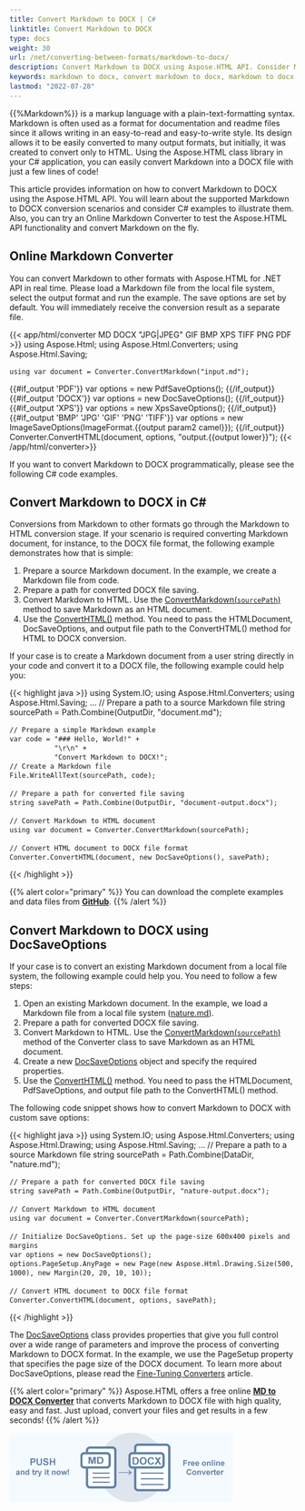 ```yaml
---
title: Convert Markdown to DOCX | C#
linktitle: Convert Markdown to DOCX
type: docs
weight: 30
url: /net/converting-between-formats/markdown-to-docx/
description: Convert Markdown to DOCX using Aspose.HTML API. Consider Markdown to DOCX conversion scenarios in C# examples. Try online Markdown Converter
keywords: markdown to docx, convert markdown to docx, markdown to docx conversion, markdown to docx converter, c# code, online converter
lastmod: "2022-07-28"
---
```


<link href="./../../style.css" rel="stylesheet" type="text/css" />

{{%Markdown%}} is a markup language with a plain-text-formatting syntax. Markdown is often used as a format for documentation and readme files since it allows writing in an easy-to-read and easy-to-write style. Its design allows it to be easily converted to many output formats, but initially, it was created to convert only to HTML. Using the Aspose.HTML class library in your C# application, you can easily convert Markdown into a DOCX file with just a few lines of code!

This article provides information on how to convert Markdown to DOCX using the Aspose.HTML API. You will learn about the supported Markdown to DOCX conversion scenarios and consider C# examples to illustrate them. Also, you can try an Online Markdown Converter to test the Aspose.HTML API functionality and convert Markdown on the fly.

## **Online Markdown Converter**

You can convert Markdown to other formats with Aspose.HTML for .NET API in real time. Please load a Markdown file from the local file system, select the output format and run the example.  The save options are set by default. You will immediately receive the conversion result as a separate file.

{{< app/html/converter MD DOCX "JPG|JPEG" GIF BMP XPS TIFF PNG PDF >}}
using Aspose.Html;
using Aspose.Html.Converters;
using Aspose.Html.Saving;

    using var document = Converter.ConvertMarkdown("input.md");
{{#if_output 'PDF'}}
    var options = new PdfSaveOptions();
{{/if_output}}
{{#if_output 'DOCX'}}
    var options = new DocSaveOptions();
{{/if_output}}
{{#if_output 'XPS'}}
    var options = new XpsSaveOptions();
{{/if_output}}
{{#if_output 'BMP' 'JPG' 'GIF' 'PNG' 'TIFF'}}
    var options = new ImageSaveOptions(ImageFormat.{{output param2 camel}});
{{/if_output}}
    Converter.ConvertHTML(document, options, "output.{{output lower}}");
{{< /app/html/converter>}}

If you want to convert Markdown to DOCX programmatically, please see the following C# code examples.

## **Convert Markdown to DOCX in C#**

Conversions from Markdown to other formats go through the Markdown to HTML conversion stage. If your scenario is required converting Markdown document, for instance, to the DOCX file format, the following example demonstrates how that is simple: 

1. Prepare a source Markdown document. In the example, we create a Markdown file from code. 
1. Prepare a path for converted DOCX file saving. 
1. Convert Markdown to HTML. Use the [ConvertMarkdown(`sourcePath`)](https://reference.aspose.com/html/net/aspose.html.converters/converter/convertmarkdown/) method to save Markdown as an HTML document. 
1. Use the [ConvertHTML()](https://reference.aspose.com/html/net/aspose.html.converters/converter/converthtml/) method. You need to pass the HTMLDocument, DocSaveOptions, and output file path to the ConvertHTML() method for HTML to DOCX conversion.

If your case is to create a Markdown document from a user string directly in your code and convert it to a DOCX file, the following example could help you: 

{{< highlight java >}}
using System.IO;
using Aspose.Html.Converters;
using Aspose.Html.Saving;
...
    // Prepare a path to a source Markdown file
    string sourcePath = Path.Combine(OutputDir, "document.md");

    // Prepare a simple Markdown example
    var code = "### Hello, World!" +
               "\r\n" +
               "Convert Markdown to DOCX!";
    // Create a Markdown file
    File.WriteAllText(sourcePath, code);
    
    // Prepare a path for converted file saving 
    string savePath = Path.Combine(OutputDir, "document-output.docx");
    
    // Convert Markdown to HTML document
    using var document = Converter.ConvertMarkdown(sourcePath);
    
    // Convert HTML document to DOCX file format
    Converter.ConvertHTML(document, new DocSaveOptions(), savePath);
{{< /highlight >}}

{{% alert color="primary" %}} 
You can download the complete examples and data files from [**GitHub**](https://github.com/aspose-html/Aspose.HTML-Documentation/tree/main/content/tests-net).
{{% /alert %}}

## **Convert Markdown to DOCX using DocSaveOptions**
If your case is to convert an existing Markdown document from a local file system, the following example could help you. You need to follow a few steps:

1. Open an existing Markdown document. In the example, we load a Markdown file from a local file system ([nature.md](https://github.com/aspose-html/Aspose.HTML-Documentation/blob/main/content/tests-net/tests-data/nature.md)). 
1. Prepare a path for converted DOCX file saving. 
1. Convert Markdown to HTML. Use the [ConvertMarkdown(`sourcePath`)](https://reference.aspose.com/html/net/aspose.html.converters/converter/convertmarkdown/) method of the Converter class to save Markdown as an HTML document. 
1. Create a new [DocSaveOptions](https://reference.aspose.com/html/net/aspose.html.saving/docsaveoptions/) object and specify the required properties.
1. Use the [ConvertHTML()](https://reference.aspose.com/html/net/aspose.html.converters/converter/converthtml/) method. You need to pass the HTMLDocument, PdfSaveOptions, and output file path to the ConvertHTML() method.

The following code snippet shows how to convert Markdown to DOCX with custom save options:

{{< highlight java >}}
using System.IO;
using Aspose.Html.Converters;
using Aspose.Html.Drawing;
using Aspose.Html.Saving;
...
    // Prepare a path to a source Markdown file
    string sourcePath = Path.Combine(DataDir, "nature.md");

    // Prepare a path for converted DOCX file saving 
    string savePath = Path.Combine(OutputDir, "nature-output.docx");
    
    // Convert Markdown to HTML document
    using var document = Converter.ConvertMarkdown(sourcePath);
    
    // Initialize DocSaveOptions. Set up the page-size 600x400 pixels and margins 
    var options = new DocSaveOptions();
    options.PageSetup.AnyPage = new Page(new Aspose.Html.Drawing.Size(500, 1000), new Margin(20, 20, 10, 10));
    
    // Convert HTML document to DOCX file format
    Converter.ConvertHTML(document, options, savePath);
{{< /highlight >}}

The [DocSaveOptions](https://reference.aspose.com/html/net/aspose.html.saving/docsaveoptions/) class provides properties that give you full control over a wide range of parameters and improve the process of converting Markdown to DOCX format. In the example, we use the PageSetup property that specifies the page size of the DOCX document. To learn more about DocSaveOptions, please read the [Fine-Tuning Converters](http://localhost:1313/html/net/converting-between-formats/fine-tuning-converters/) article.

{{% alert color="primary" %}}
Aspose.HTML offers a free online <a href="https://products.aspose.app/html/conversion/md-to-docx" target="_blank">**MD to DOCX Converter**</a> that converts Markdown to DOCX file with high quality, easy and fast. Just upload, convert your files and get results in a few seconds!
{{% /alert %}}

<a href="https://products.aspose.app/html/conversion/md-to-docx" target="_blank">![Text "Banner MD to DOCX Converter"](md-to-docx.png#center)</a>
